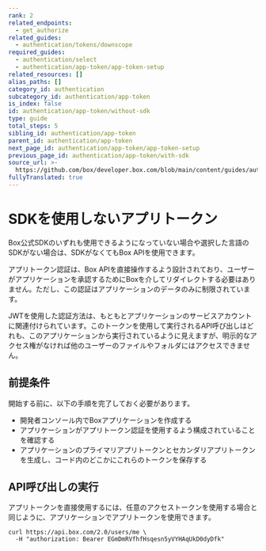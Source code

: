 ```yaml
---
rank: 2
related_endpoints:
  - get_authorize
related_guides:
  - authentication/tokens/downscope
required_guides:
  - authentication/select
  - authentication/app-token/app-token-setup
related_resources: []
alias_paths: []
category_id: authentication
subcategory_id: authentication/app-token
is_index: false
id: authentication/app-token/without-sdk
type: guide
total_steps: 5
sibling_id: authentication/app-token
parent_id: authentication/app-token
next_page_id: authentication/app-token/app-token-setup
previous_page_id: authentication/app-token/with-sdk
source_url: >-
  https://github.com/box/developer.box.com/blob/main/content/guides/authentication/app-token/without-sdk.md
fullyTranslated: true
---
```

# SDKを使用しないアプリトークン

Box公式SDKのいずれも使用できるようになっていない場合や選択した言語のSDKがない場合は、SDKがなくてもBox APIを使用できます。

アプリトークン認証は、Box APIを直接操作するよう設計されており、ユーザーがアプリケーションを承認するためにBoxを介してリダイレクトする必要はありません。ただし、この認証はアプリケーションのデータのみに制限されています。

<Message notice>

JWTを使用した認証方法は、もともとアプリケーションのサービスアカウントに関連付けられています。このトークンを使用して実行されるAPI呼び出しはどれも、このアプリケーションから実行されているように見えますが、明示的なアクセス権がなければ他のユーザーのファイルやフォルダにはアクセスできません。

</Message>

## 前提条件

開始する前に、以下の手順を完了しておく必要があります。

* 開発者コンソール内でBoxアプリケーションを作成する
* アプリケーションがアプリトークン認証を使用するよう構成されていることを確認する
* アプリケーションのプライマリアプリトークンとセカンダリアプリトークンを生成し、コード内のどこかにこれらのトークンを保存する

## API呼び出しの実行

アプリトークンを直接使用するには、任意のアクセストークンを使用する場合と同じように、アプリケーションでアプリトークンを使用できます。

```curl
curl https://api.box.com/2.0/users/me \
  -H "authorization: Bearer EGmDmRVfhfHsqesn5yVYHAqUkD0dyDfk"

```
